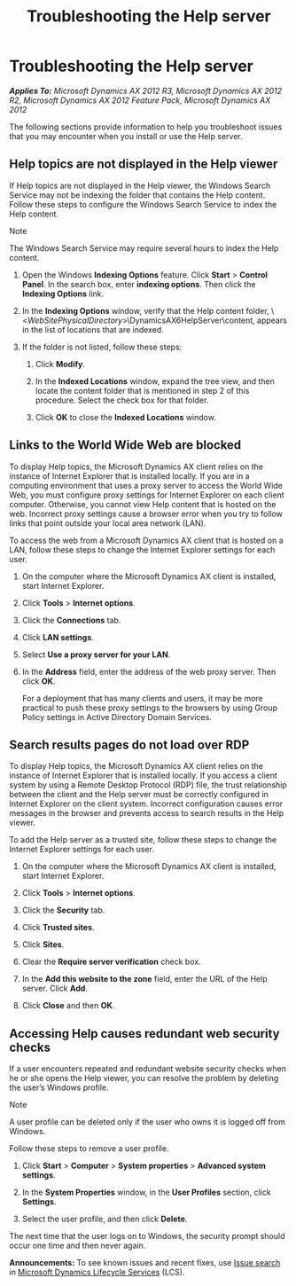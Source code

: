 ﻿---
title: Troubleshooting the Help server
TOCTitle: Troubleshooting the Help server
ms:assetid: 101d572f-df9f-4bce-b3d0-aecc5d222fb3
ms:mtpsurl: https://technet.microsoft.com/en-us/library/Gg751351(v=AX.60)
ms:contentKeyID: 35132547
ms.date: 04/18/2014
mtps_version: v=AX.60
---

# Troubleshooting the Help server 


_**Applies To:** Microsoft Dynamics AX 2012 R3, Microsoft Dynamics AX 2012 R2, Microsoft Dynamics AX 2012 Feature Pack, Microsoft Dynamics AX 2012_

The following sections provide information to help you troubleshoot issues that you may encounter when you install or use the Help server.

## Help topics are not displayed in the Help viewer

If Help topics are not displayed in the Help viewer, the Windows Search Service may not be indexing the folder that contains the Help content. Follow these steps to configure the Windows Search Service to index the Help content.


> [!NOTE]
> <P>The Windows Search Service may require several hours to index the Help content.</P>



1.  Open the Windows **Indexing Options** feature. Click **Start** \> **Control Panel**. In the search box, enter **indexing options**. Then click the **Indexing Options** link.

2.  In the **Indexing Options** window, verify that the Help content folder, \\\<*WebSitePhysicalDirectory*\>\\DynamicsAX6HelpServer\\content, appears in the list of locations that are indexed.

3.  If the folder is not listed, follow these steps:
    
    1.  Click **Modify**.
    
    2.  In the **Indexed Locations** window, expand the tree view, and then locate the content folder that is mentioned in step 2 of this procedure. Select the check box for that folder.
    
    3.  Click **OK** to close the **Indexed Locations** window.

## Links to the World Wide Web are blocked

To display Help topics, the Microsoft Dynamics AX client relies on the instance of Internet Explorer that is installed locally. If you are in a computing environment that uses a proxy server to access the World Wide Web, you must configure proxy settings for Internet Explorer on each client computer. Otherwise, you cannot view Help content that is hosted on the web. Incorrect proxy settings cause a browser error when you try to follow links that point outside your local area network (LAN).

To access the web from a Microsoft Dynamics AX client that is hosted on a LAN, follow these steps to change the Internet Explorer settings for each user.

1.  On the computer where the Microsoft Dynamics AX client is installed, start Internet Explorer.

2.  Click **Tools** \> **Internet options**.

3.  Click the **Connections** tab.

4.  Click **LAN settings**.

5.  Select **Use a proxy server for your LAN**.

6.  In the **Address** field, enter the address of the web proxy server. Then click **OK**.
    
    For a deployment that has many clients and users, it may be more practical to push these proxy settings to the browsers by using Group Policy settings in Active Directory Domain Services.

## Search results pages do not load over RDP

To display Help topics, the Microsoft Dynamics AX client relies on the instance of Internet Explorer that is installed locally. If you access a client system by using a Remote Desktop Protocol (RDP) file, the trust relationship between the client and the Help server must be correctly configured in Internet Explorer on the client system. Incorrect configuration causes error messages in the browser and prevents access to search results in the Help viewer.

To add the Help server as a trusted site, follow these steps to change the Internet Explorer settings for each user.

1.  On the computer where the Microsoft Dynamics AX client is installed, start Internet Explorer.

2.  Click **Tools** \> **Internet options**.

3.  Click the **Security** tab.

4.  Click **Trusted sites**.

5.  Click **Sites**.

6.  Clear the **Require server verification** check box.

7.  In the **Add this website to the zone** field, enter the URL of the Help server. Click **Add**.

8.  Click **Close** and then **OK**.

## Accessing Help causes redundant web security checks

If a user encounters repeated and redundant website security checks when he or she opens the Help viewer, you can resolve the problem by deleting the user’s Windows profile.


> [!NOTE]
> <P>A user profile can be deleted only if the user who owns it is logged off from Windows.</P>



Follow these steps to remove a user profile.

1.  Click **Start** \> **Computer** \> **System properties** \> **Advanced system settings**.

2.  In the **System Properties** window, in the **User Profiles** section, click **Settings**.

3.  Select the user profile, and then click **Delete**.

The next time that the user logs on to Windows, the security prompt should occur one time and then never again.

  
**Announcements:** To see known issues and recent fixes, use [Issue search](http://go.microsoft.com/fwlink/?linkid=389258) in [Microsoft Dynamics Lifecycle Services](http://go.microsoft.com/fwlink/?linkid=306505) (LCS).

